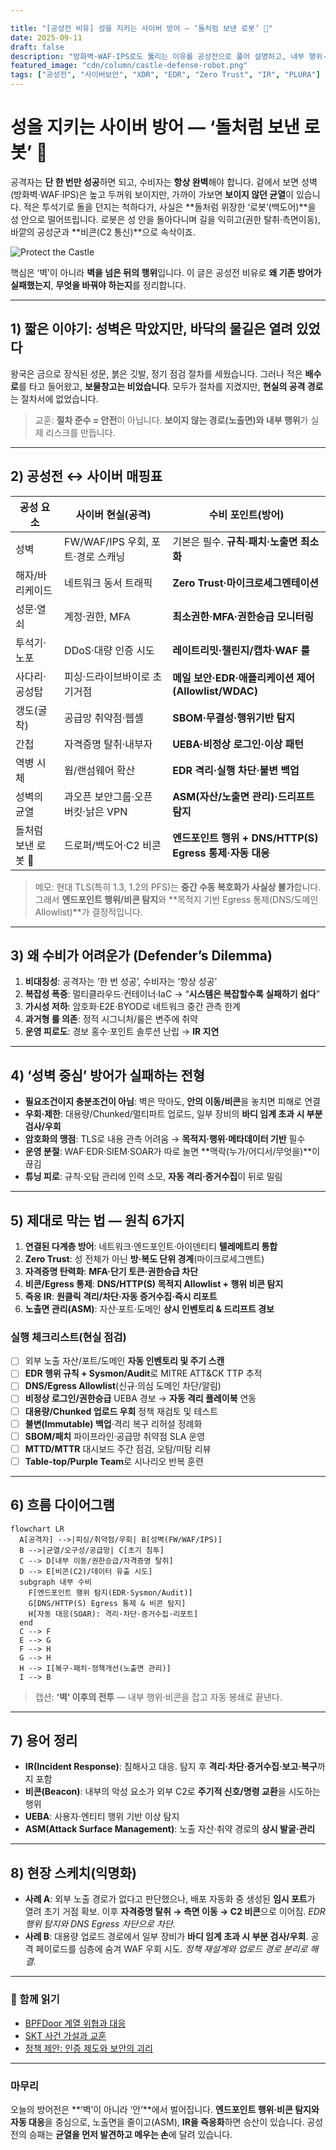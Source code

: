 ```yaml
---

title: "[공성전 비유] 성을 지키는 사이버 방어 — ‘돌처럼 보낸 로봇’ 🤖"
date: 2025-09-11
draft: false
description: "방화벽·WAF·IPS로도 뚫리는 이유를 공성전으로 풀어 설명하고, 내부 행위·비콘(C2) 탐지와 자동 대응으로 막는 법을 제시합니다."
featured_image: "cdn/column/castle-defense-robot.png"
tags: ["공성전", "사이버보안", "XDR", "EDR", "Zero Trust", "IR", "PLURA"]
---
```


# 성을 지키는 사이버 방어 — ‘돌처럼 보낸 로봇’ 🤖

공격자는 **단 한 번만 성공**하면 되고, 수비자는 **항상 완벽**해야 합니다.
겉에서 보면 성벽(방화벽·WAF·IPS)은 높고 두꺼워 보이지만, 가까이 가보면 **보이지 않던 균열**이 있습니다.
적은 투석기로 돌을 던지는 척하다가, 사실은 \*\*돌처럼 위장한 ‘로봇’(백도어)\*\*을 성 안으로 떨어뜨립니다.
로봇은 성 안을 돌아다니며 길을 익히고(권한 탈취·측면이동), 바깥의 공성군과 \*\*비콘(C2 통신)\*\*으로 속삭이죠.

<!--more-->

![Protect the Castle](https://blog.plura.io/cdn/column/castle-defense-robot.png)

핵심은 ‘벽’이 아니라 **벽을 넘은 뒤의 행위**입니다.
이 글은 공성전 비유로 **왜 기존 방어가 실패했는지**, **무엇을 바꿔야 하는지**를 정리합니다.

---

## 1) 짧은 이야기: 성벽은 막았지만, 바닥의 물길은 열려 있었다

왕국은 금으로 장식된 성문, 붉은 깃발, 정기 점검 절차를 세웠습니다.
그러나 적은 **배수로**를 타고 들어왔고, **보물창고는 비었습니다**.
모두가 절차를 지켰지만, **현실의 공격 경로**는 절차서에 없었습니다.

> 교훈: **절차 준수 = 안전**이 아닙니다.
> **보이지 않는 경로(노출면)와 내부 행위**가 실제 리스크를 만듭니다.

---

## 2) 공성전 ↔ 사이버 매핑표

| 공성 요소        | 사이버 현실(공격)               | 수비 포인트(방어)                                 |
| ------------ | ------------------------ | ------------------------------------------ |
| 성벽           | FW/WAF/IPS 우회, 포트·경로 스캐닝 | 기본은 필수. **규칙·패치·노출면 최소화**                  |
| 해자/바리케이드     | 네트워크 동서 트래픽              | **Zero Trust·마이크로세그멘테이션**                  |
| 성문·열쇠        | 계정·권한, MFA               | **최소권한·MFA·권한승급 모니터링**                     |
| 투석기·노포       | DDoS·대량 인증 시도            | **레이트리밋·챌린지/캡차·WAF 룰**                     |
| 사다리·공성탑      | 피싱·드라이브바이로 초기거점          | **메일 보안·EDR·애플리케이션 제어(Allowlist/WDAC)**    |
| 갱도(굴착)       | 공급망 취약점·웹셸               | **SBOM·무결성·행위기반 탐지**                       |
| 간첩           | 자격증명 탈취·내부자              | **UEBA·비정상 로그인·이상 패턴**                     |
| 역병 시체        | 웜/랜섬웨어 확산                | **EDR 격리·실행 차단·불변 백업**                     |
| 성벽의 균열       | 과오픈 보안그룹·오픈 버킷·낡은 VPN    | **ASM(자산/노출면 관리)·드리프트 탐지**                 |
| 돌처럼 보낸 로봇 🤖 | 드로퍼/백도어·C2 비콘            | **엔드포인트 행위 + DNS/HTTP(S) Egress 통제·자동 대응** |

> 메모: 현대 TLS(특히 1.3, 1.2의 PFS)는 **중간 수동 복호화가 사실상 불가**합니다.
> 그래서 **엔드포인트 행위/비콘 탐지**와 \*\*목적지 기반 Egress 통제(DNS/도메인 Allowlist)\*\*가 결정적입니다.

---

## 3) 왜 수비가 어려운가 (Defender’s Dilemma)

1. **비대칭성**: 공격자는 ‘한 번 성공’, 수비자는 ‘항상 성공’
2. **복잡성 폭증**: 멀티클라우드·컨테이너·IaC → “**시스템은 복잡할수록 실패하기 쉽다**”
3. **가시성 저하**: 암호화·E2E·BYOD로 네트워크 중간 관측 한계
4. **과거형 룰 의존**: 정적 시그니처/룰은 변주에 취약
5. **운영 피로도**: 경보 홍수·포인트 솔루션 난립 → **IR 지연**

---

## 4) ‘성벽 중심’ 방어가 실패하는 전형

* **필요조건이지 충분조건이 아님**: 벽은 막아도, **안의 이동/비콘**을 놓치면 피해로 연결
* **우회·제한**: 대용량/Chunked/멀티파트 업로드, 일부 장비의 **바디 임계 초과 시 부분 검사/우회**
* **암호화의 맹점**: TLS로 내용 관측 어려움 → **목적지·행위·메타데이터 기반** 필수
* **운영 분절**: WAF·EDR·SIEM·SOAR가 따로 놀면 \*\*맥락(누가/어디서/무엇을)\*\*이 끊김
* **튜닝 피로**: 규칙·오탐 관리에 인력 소모, **자동 격리·증거수집**이 뒤로 밀림

---

## 5) 제대로 막는 법 — 원칙 6가지

1. **연결된 다계층 방어**: 네트워크·엔드포인트·아이덴티티 **텔레메트리 통합**
2. **Zero Trust**: 성 전체가 아닌 **방·복도 단위 경계**(마이크로세그멘트)
3. **자격증명 탄력화**: **MFA·단기 토큰·권한승급 차단**
4. **비콘/Egress 통제**: **DNS/HTTP(S) 목적지 Allowlist + 행위 비콘 탐지**
5. **즉응 IR**: **원클릭 격리/차단·자동 증거수집·즉시 리포트**
6. **노출면 관리(ASM)**: 자산·포트·도메인 **상시 인벤토리 & 드리프트 경보**

### 실행 체크리스트(현실 점검)

* [ ] 외부 노출 자산/포트/도메인 **자동 인벤토리 및 주기 스캔**
* [ ] **EDR 행위 규칙 + Sysmon/Audit**로 MITRE ATT\&CK TTP 추적
* [ ] **DNS/Egress Allowlist**(신규·의심 도메인 차단/알림)
* [ ] **비정상 로그인/권한승급** UEBA 경보 → **자동 격리 플레이북** 연동
* [ ] **대용량/Chunked 업로드 우회** 정책 재검토 및 테스트
* [ ] **불변(Immutable) 백업**·격리 복구 리허설 정례화
* [ ] **SBOM/패치** 파이프라인·공급망 취약점 SLA 운영
* [ ] **MTTD/MTTR** 대시보드 주간 점검, 오탐/미탐 리뷰
* [ ] **Table-top/Purple Team**로 시나리오 반복 훈련

---

## 6) 흐름 다이어그램

```mermaid
flowchart LR
  A[공격자] -->|피싱/취약점/우회| B[성벽(FW/WAF/IPS)]
  B -->|균열/오구성/공급망| C[초기 침투]
  C --> D[내부 이동/권한승급/자격증명 탈취]
  D --> E[비콘(C2)/데이터 유출 시도]
  subgraph 내부 수비
    F[엔드포인트 행위 탐지(EDR·Sysmon/Audit)]
    G[DNS/HTTP(S) Egress 통제 & 비콘 탐지]
    H[자동 대응(SOAR): 격리·차단·증거수집·리포트]
  end
  C --> F
  E --> G
  F --> H
  G --> H
  H --> I[복구·패치·정책개선(노출면 관리)]
  I --> B
```

> 캡션: **‘벽’ 이후의 전투** — 내부 행위·비콘을 잡고 자동 봉쇄로 끝낸다.

---

## 7) 용어 정리

* **IR(Incident Response)**: 침해사고 대응. 탐지 후 **격리·차단·증거수집·보고·복구**까지 포함
* **비콘(Beacon)**: 내부의 악성 요소가 외부 C2로 **주기적 신호/명령 교환**을 시도하는 행위
* **UEBA**: 사용자·엔티티 행위 기반 이상 탐지
* **ASM(Attack Surface Management)**: 노출 자산·취약 경로의 **상시 발굴·관리**

---

## 8) 현장 스케치(익명화)

* **사례 A**: 외부 노출 경로가 없다고 판단했으나, 배포 자동화 중 생성된 **임시 포트**가 열려 초기 거점 확보. 이후 **자격증명 탈취 → 측면 이동 → C2 비콘**으로 이어짐. *EDR 행위 탐지와 DNS Egress 차단으로 차단.*
* **사례 B**: 대용량 업로드 경로에서 일부 장비가 **바디 임계 초과 시 부분 검사/우회**. 공격 페이로드를 심층에 숨겨 WAF 우회 시도. *정책 재설계와 업로드 경로 분리로 해결.*

---

### 📖 함께 읽기

* [BPFDoor 계열 위협과 대응](https://blog.plura.io/ko/respond/bpfdoor/)
* [SKT 사건 가설과 교훈](https://blog.plura.io/ko/column/skt-hacking-hypothesis/)
* [정책 제안: 인증 제도와 보안의 괴리](https://blog.plura.io/ko/column/policy-proposal/)

---

### 마무리

오늘의 방어전은 \*\*‘벽’이 아니라 ‘안’\*\*에서 벌어집니다.
**엔드포인트 행위·비콘 탐지와 자동 대응**을 중심으로,
노출면을 줄이고(ASM), **IR을 즉응화**하면 승산이 있습니다.
공성전의 승패는 **균열을 먼저 발견하고 메우는 손**에 달려 있습니다.
